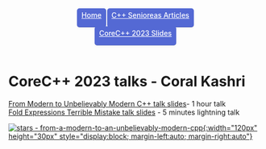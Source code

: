 <style>
.button {
  
                    border: 0;
                    outline: 0;
                    cursor: pointer;
                    color: white;
                    background-color: rgb(84, 105, 212);
                    box-shadow: rgb(0 0 0 / 0%) 0px 0px 0px 0px, rgb(0 0 0 / 0%) 0px 0px 0px 0px, rgb(0 0 0 / 12%) 0px 1px 1px 0px, rgb(84 105 212) 0px 0px 0px 1px, rgb(0 0 0 / 0%) 0px 0px 0px 0px, rgb(0 0 0 / 0%) 0px 0px 0px 0px, rgb(60 66 87 / 8%) 0px 2px 5px 0px;
                    border-radius: 4px;
                    font-size: 14px;
                    font-weight: 500;
                    padding: 4px 8px;
                    display: inline-block;
                    min-height: 28px;
                    transition: background-color .24s,box-shadow .24s;
                    :hover {
                        box-shadow: rgb(0 0 0 / 0%) 0px 0px 0px 0px, rgb(0 0 0 / 0%) 0px 0px 0px 0px, rgb(0 0 0 / 12%) 0px 1px 1px 0px, rgb(84 105 212) 0px 0px 0px 1px, rgb(0 0 0 / 0%) 0px 0px 0px 0px, rgb(60 66 87 / 8%) 0px 3px 9px 0px, rgb(60 66 87 / 8%) 0px 2px 5px 0px;
                    }
                
}
                
</style>
<header>
  <p align="center">
    <a align="center" class="button" href="https://coralkashri.github.io/coralkashri">Home</a>
    <a align="center" class="button" href="https://coralkashri.github.io/Cpp-Senioreas-All-Articles/">C++ Senioreas Articles</a><br>
    <a align="center" class="button" href="https://coralkashri.github.io/from-a-modern-to-an-unbelievably-modern-cpp/">CoreC++ 2023 Slides</a>
  </p>
</header>

# CoreC++ 2023 talks - Coral Kashri

[From Modern to Unbelievably Modern C++ talk slides](from-a-modern-to-an-unbelievably-modern-cpp.html)- 1 hour talk<br>
[Fold Expressions Terrible Mistake talk slides](fold-expressions-terrible-mistake.html) - 5 minutes lightning talk<be>

[![stars - from-a-modern-to-an-unbelievably-modern-cpp](https://img.shields.io/github/stars/coralkashri/from-a-modern-to-an-unbelievably-modern-cpp?style=social){:width="120px" height="30px" style="display:block; margin-left:auto; margin-right:auto"}](https://github.com/coralkashri/from-a-modern-to-an-unbelievably-modern-cpp)
